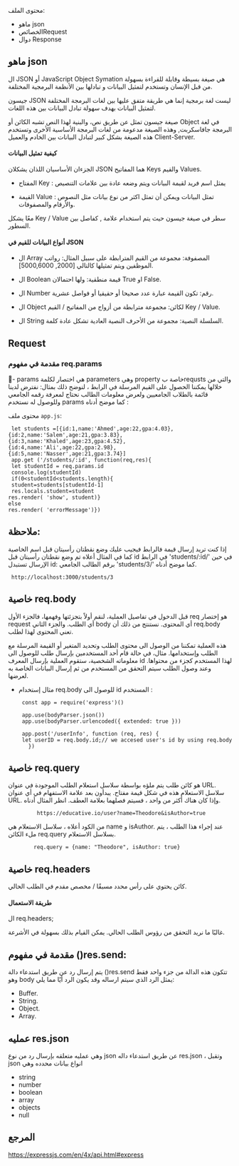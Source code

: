 
محتوى الملف:
- ماهو json
- الخصائصRequest
- دوال Response


## ماهو json

ال JSON أو JavaScript Object Symation هي صيغة بسيطة وقابلة للقراءة بسهولة من قبل الإنسان وتستخدم لتمثيل البيانات و تبادلها بين الأنظمة البرمجية المختلفة.

جيسون JSON ليست لغة برمجية إنما هي طريقة متفق عليها بين لغات البرمجة المختلفة لتمثيل البيانات بهدف سهولة تبادل البيانات بين هذه اللغات.

صيغة جيسون تمثل عن طريق نص، والبنية لهذا النص تشبه الكائن أو Object في لغة البرمجة جافاسكربت, وهذه الصيغة مدعومة من لغات البرمجة الأساسية الأخرى وتستخدم هذه الصيغة بشكل كبير لتبادل البيانات بين الخادم والعميل Client-Server.

####  كيفية تمثيل البيانات 

الجزءان الأساسيان اللذان يشكلان JSON هما المفاتيح Keys والقيم Values.

- المفتاح Key : يمثل اسم فريد لقيمة البيانات ويتم وضعه عادة بين علامات التنصيص

- القيمة Value : تمثل البيانات ويمكن أن تمثل اكثر من نوع بيانات مثل النصوص والأرقام والمصفوفات.

معًا يشكل Key / Value سطر في صيغة جيسون حيث يتم استخدام علامة , كفاصل بين السطور.

#### أنواع البيانات للقيم في JSON

- ال Array المصفوفة: مجموعة من القيم المترابطة على سبيل المثال: رواتب الموظفين ويتم تمثيلها كالتالي [2000, 5000,6000].

- ال Boolean قيمة منطقية: ولها احتمالان True او False.

- ال Number رقم: تكون القيمة عبارة عدد صحيحا أو حقيقيا أو فواصل عشرية.

- ال Object لكائن: مجموعة مترابطة من أزواج من المفاتيح / القيم Key / Value.

- ال String السلسلة النصية: مجموعة من الأحرف النصية العادية تشكل عادة كلمة.



## Request

### مقدمة في مفهوم req.params
-َ params هي اختصار لكلمة parameters وهي property خاصة بrequsts والتي من خلالها يمكننا الحصول على القيم المرسلة في الرابط ، لنوضح ذلك بمثال: نفترض لدينا قائمة بالطلاب الجامعيين ولعرض معلومات الطالب نحتاج لمعرفة رقمه الجامعي وللوصول له نستخدم params كما موضح أدناه :


محتوى ملف `app.js`:


     let students =[{id:1,name:'Ahmed',age:22,gpa:4.03}, {id:2,name:'Salem',age:21,gpa:3.83}, {id:3,name:'Khaled',age:23,gpa:4.52}, {id:4,name:'Ali',age:22,gpa:2.98}, {id:5,name:'Nasser',age:21,gpa:3.74}] 
     app.get ('/students/:id', function(req,res){ 
     let studentId = req.params.id
     console.log(studentId)
     if(0<studentId<students.length){
     student=students[studentId-1]
     res.locals.student=student
    res.render( 'show', student)}
    else
    res.render( 'errorMessage')})
    
    
    
 ##  ملاحظة: 
 إذا كنت تريد إرسال قيمة فالرابط فيجيب عليك وضع نقطتان رأسيتان قبل اسم الخاصية كما في المثال أعلاه تم وضع نقطتان رأسيتان قبل id في الرابط  'students/:id/'  في حين الإرسال تستبدل id:  برقم الطالب الجامعي  'students/3/'  كما موضح أدناه.
    
     http://localhost:3000/students/3
    
    
    
## خاصية req.body

قبل الدخول في تفاصيل العملية، لنقم أولاً بتجزئتها وفهمها، فالجزء الأول req هو إختصار request أي الطلب.
والجزء الثاني body أي المحتوى. نستنتج من ذلك أن req.body تعني المحتوى لهذا لطلب.

هذه العملية تمكننا من الوصول الى محتوى الطلب وتحديد المتغير أو القيمة المرسلة مع الطلب وإستخدامها.
مثال، في حالة قام أحد المستخدمين بإرسال طلب للوصول الى معلوماته الشخصية، ستقوم العملية بإرسال 
المعرف id لهذا المستخدم كجزء من محتواها. وعند وصول الطلب سيتم التحقق من المستخدم من ثم إرسال
البيانات الخاصة به لعرضها.


- مثال إستخدام req.body للوصول الى id المستخدم : 


       const app = require('express')()

       app.use(bodyParser.json()) 
       app.use(bodyParser.urlencoded({ extended: true })) 

       app.post('/userInfo', function (req, res) {
       let userID = req.body.id;// we accesed user's id by using req.body
         })
         
         
 ## خاصية req.query
 هو كائن طلب يتم ملؤه بواسطة سلاسل استعلام الطلب الموجودة في عنوان URL. سلاسل الاستعلام هذه في شكل قيمة مفتاح. يبدأون بعد علامة الاستفهام في أي عنوان URL. وإذا كان هناك أكثر من واحد ، فسيتم فصلهما بعلامة العطف. انظر المثال أدناه.
 
             https://educative.io/user?name=Theodore&isAuthor=true
             
من الكود أعلاه ، سلاسل الاستعلام هي name و isAuthor. عند إجراء هذا الطلب ، يتم ملء الكائن req.query بسلاسل الاستعلام.

            req.query = {name: "Theodore", isAuthor: true}


 ## خاصية req.headers

كائن يحتوي على رأس محدد مسبقًا / مخصص مقدم في الطلب الحالي.

#### طريقة الاستعمال

ال req.headers;
 
غالبًا ما نريد التحقق من رؤوس الطلب الحالي. يمكن القيام بذلك بسهولة في الأشرعة.



         
        
 ## مقدمة في مفهوم ()res.send:

يتم إرسال رد عن طريق استدعاء دالة ()res.send تتكون هذه الدالة من جزء واحد فقط وهو body يمثل الرد الذي سيتم ارساله وقد يكون الرد أيًا مما يلي: 


- Buffer.
- String.
- Object.
- Array.

##  عمليه res.json
 
 وهي عمليه متعلقه بإرسال رد من نوع json عن طريق استدعاء داله res.json ، وتقبل json انواع بيانات محدده وهي 

- string 
- number 
- boolean
- array
- objects
- null




## المرجع 
https://expressjs.com/en/4x/api.html#express
